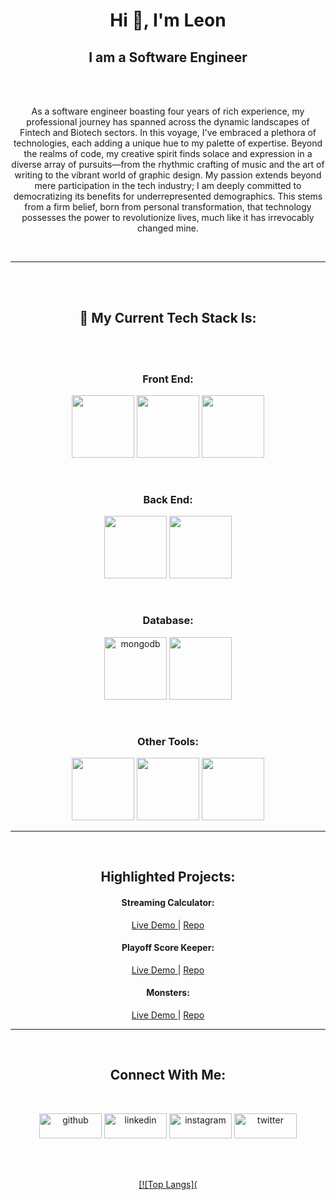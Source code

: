 <!-- Header and Description -->

<center><h1>Hi 👋, I'm Leon</h1></center>

<center><h2>I am a Software Engineer</h2></center>

<br>
<br>
<center><p>As a software engineer boasting four years of rich experience, my professional journey has spanned across the dynamic landscapes of Fintech and Biotech sectors. In this voyage, I've embraced a plethora of technologies, each adding a unique hue to my palette of expertise. Beyond the realms of code, my creative spirit finds solace and expression in a diverse array of pursuits—from the rhythmic crafting of music and the art of writing to the vibrant world of graphic design. My passion extends beyond mere participation in the tech industry; I am deeply committed to democratizing its benefits for underrepresented demographics. This stems from a firm belief, born from personal transformation, that technology possesses the power to revolutionize lives, much like it has irrevocably changed mine.</p></center>
<br>

---

<!-- Tools and Tech -->

<br>
<br>
<center> <h2>🚀 My Current Tech Stack Is:</h2></center>
<br>
<br>
<center><h3>Front End:</h3></center>
<p align="center">
  <a href="https://www.javascript.com/" target="_blank"><img src="https://img.icons8.com/color/48/000000/javascript.png" width="100"/></a> 
  <a href="https://www.typescriptlang.org/" target="_blank"><img src="https://img.icons8.com/color/48/000000/typescript.png" width="100"/></a>
  <a href="https://reactjs.org/" target="_blank"> <img src="https://img.icons8.com/color/48/000000/react-native.png" width="100"/></a>
</p>
<br>
<center><h3>Back End:</h3></center>
<p align="center">
  <img src="https://img.icons8.com/color/48/000000/nodejs.png" width="100" style="display: inline;"/> 
  <img src="https://img.icons8.com/color/48/000000/nestjs.png" width="100" style="display: inline;"/>
</p>
<br>
  <center><h3>Database:</h3></center>
  <p align="center">
  <img src="https://img.icons8.com/color/48/000000/mongodb.png" alt="mongodb" width="100" height="100" style="display: inline;"/> 
  <img src="https://img.icons8.com/color/48/000000/mysql.png" width="100" style="display: inline;"/>  
  </p>
  <br>
  <center><h3>Other Tools:</h3></center>
  <p align="center">
  <img src="https://img.icons8.com/color/48/000000/git.png" width="100" style="display: inline;"/>
  <img src="https://img.icons8.com/color/48/000000/graphql.png" width="100" style="display: inline;"/>
  <img src="https://img.icons8.com/color/48/000000/jira.png" width="100" style="display: inline;" />
</p>

---  

<!-- Projects -->

<br>
<p>
<center><h2> Highlighted Projects:</h2></center>

<center><p><h4>Streaming Calculator:</h4><a href="https://leonnoirsr.github.io/Streaming-Calculator/"> Live Demo </a>   | <a href="https://github.com/Leonnoirsr/Streaming-Calculator"> Repo</a></center>

<center><p><h4>Playoff Score Keeper:</h4><a href="https://leonnoirsr.github.io/playoffs-score-keeper/"> Live Demo </a>   | <a href="https://github.com/Leonnoirsr/playoffs-score-keeper"> Repo </a></center>

<center><p><h4>Monsters:</h4><a href="https://leonnoirsr.github.io/monsters/"> Live Demo </a>   | <a href="https://github.com/Leonnoirsr/monsters"> Repo </a></center>
</p>


---

<!-- Connect & Misc -->

<br>

<center><h2> Connect With Me:</h2></center>
<br>
<p align="center">
<a href="https://github.com/leonnoirsr" 

[<img src='https://cdn.jsdelivr.net/npm/simple-icons@3.0.1/icons/github.svg' alt='github' height='40' width='100'>](https://github.com/leonnoirsr)  [<img src='https://cdn.jsdelivr.net/npm/simple-icons@3.0.1/icons/linkedin.svg' alt='linkedin' height='40' width='100'>](https://www.linkedin.com/in/leonnoirsr/)  [<img src='https://cdn.jsdelivr.net/npm/simple-icons@3.0.1/icons/instagram.svg' alt='instagram' height='40' width='100'>](https://www.instagram.com/leonnoirsr/)  [<img src='https://cdn.jsdelivr.net/npm/simple-icons@3.0.1/icons/twitter.svg' alt='twitter' height='40' width='100'>](https://twitter.com/leonnoirsr)  

<br> 
<br>

<p align="center">
<a href="https://github.com/anuraghazra/github-readme-stats" 

[![Top Langs](
